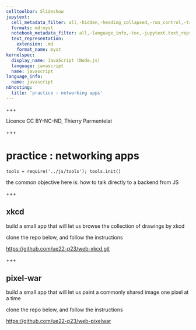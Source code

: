 ```yaml
---
celltoolbar: Slideshow
jupytext:
  cell_metadata_filter: all,-hidden,-heading_collapsed,-run_control,-trusted
  formats: md:myst
  notebook_metadata_filter: all,-language_info,-toc,-jupytext.text_representation.jupytext_version,-jupytext.text_representation.format_version
  text_representation:
    extension: .md
    format_name: myst
kernelspec:
  display_name: JavaScript (Node.js)
  language: javascript
  name: javascript
language_info:
  name: javascript
nbhosting:
  title: 'practice : networking apps'
---
```


+++

Licence CC BY-NC-ND, Thierry Parmentelat

+++

# practice : networking apps

```{code-cell}
tools = require('../js/tools'); tools.init()
```

the common objective here is: how to talk directly to a backend from JS

+++

## xkcd


build a small app that will let us browse the collection of drawings by xkcd

clone the repo below, and follow the instructions

<https://github.com/ue22-p23/web-xkcd.git>

+++

## pixel-war


build a small app that will let us paint a commonly shared image one pixel at a time

clone the repo below, and follow the instructions

<https://github.com/ue22-p23/web-pixelwar>
